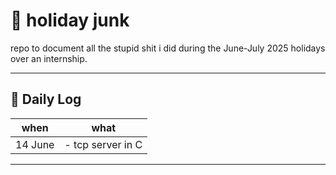 # 🧃 holiday junk

repo to document all the stupid shit i did during the June-July 2025 holidays over an internship.

---

## 📅 Daily Log

| when       | what |
|------------|------------|
| 14 June | - tcp server in C
---